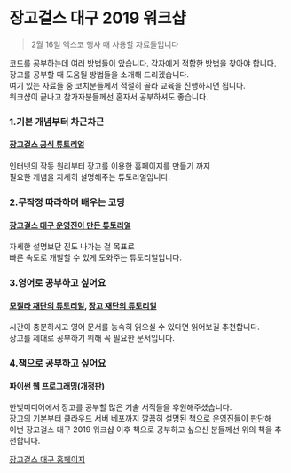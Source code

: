 # 장고걸스 대구 2019 워크샵
> 2월 16일 엑스코 행사 때 사용할 자료들입니다

코드를 공부하는데 여러 방법들이 았습니다. 각자에게 적합한 방법을 찾아야 합니다.  
장고를 공부할 때 도움될 방법들을 소개해 드리겠습니다.   
여기 있는 자료들 중 코치분들께서 적절히 골라 교육을 진행하시면 됩니다.  
워크샵이 끝나고 참가자분들께선 혼자서 공부하셔도 좋습니다.  

### 1.기본 개념부터 차근차근 
#### [장고걸스 공식 튜토리얼](https://tutorial.djangogirls.org/ko/)  
인터넷의 작동 원리부터 장고를 이용한 홈페이지를 만들기 까지  
필요한 개념을 자세히 설명해주는 튜토리얼입니다.  

### 2.무작정 따라하며 배우는 코딩
#### [장고걸스 대구 운영진이 만든 튜토리얼](https://github.com/kei01138/djangoProject)  
자세한 설명보단 진도 나가는 걸 목표로  
빠른 속도로 개발할 수 있게 도와주는 튜토리얼입니다.  

### 3.영어로 공부하고 싶어요
#### [모질라 재단의 튜토리얼](https://developer.mozilla.org/en-US/docs/Learn/Server-side/Django), [장고 재단의 튜토리얼](https://www.djangoproject.com/start/)  
시간이 충분하시고 영어 문서를 능숙히 읽으실 수 있다면 읽어보길 추천합니다.   
장고를 제대로 공부하기 위해 꼭 필요한 문서입니다.  

### 4.책으로 공부하고 싶어요
#### [파이썬 웹 프로그래밍(개정판)](http://www.hanbit.co.kr/store/books/look.php?p_code=B4329597070)  
한빛미디어에서 장고를 공부할 많은 기술 서적들을 후원해주셨습니다.  
장고의 기본부터 클라우드 서버 베포까지 깔끔히 설명된 책으로 운영진들이 판단해  
이번 장고걸스 대구 2019 워크샵 이후 책으로 공부하고 싶으신 분들께선 위의 책을 추천합니다. 










[장고걸스 대구 홈페이지](https://djangogirls.org/daegu/)